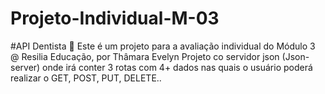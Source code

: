 # Projeto-Individual-M-03
#API Dentista 🦷
Este é um projeto para a avaliação individual do Módulo 3 @ Resilia Educação, por Thâmara Evelyn
Projeto co servidor json (Json-server) onde irá conter 3 rotas com 4+ dados nas quais o usuário poderá realizar o GET, POST, PUT, DELETE..
